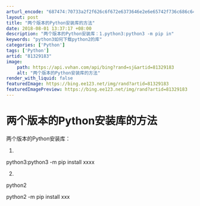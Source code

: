 ```yaml
---
arturl_encode: "687474:70733a2f2f626c6f672e6373646e2e6e65742f736c686c6465:2f61727469636c652f64657461696c732f3831333239313833"
layout: post
title: "两个版本的Python安装库的方法"
date: 2018-08-01 13:37:17 +08:00
description: "两个版本的Python安装库：1.python3:python3 -m pip in"
keywords: "python3如何下载python2的库"
categories: ['Python']
tags: ['Python']
artid: "81329183"
image:
    path: https://api.vvhan.com/api/bing?rand=sj&artid=81329183
    alt: "两个版本的Python安装库的方法"
render_with_liquid: false
featuredImage: https://bing.ee123.net/img/rand?artid=81329183
featuredImagePreview: https://bing.ee123.net/img/rand?artid=81329183
---
```


# 两个版本的Python安装库的方法

两个版本的Python安装库：

1.

python3:python3 -m pip install xxxx

2.

python2

python2 -m pip install xxx